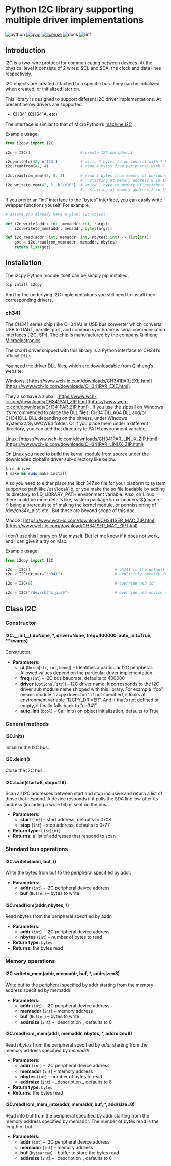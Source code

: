 # Python I2C library supporting multiple driver implementations

<div>
   <img src="https://img.shields.io/badge/python-3.8+-blue.svg" alt="python"/>
   <a href="https://pypi.org/project/i2cpy/"><img src="https://img.shields.io/pypi/v/i2cpy.svg" alt="pypi"/></a>
   <a href="https://github.com/iynehz/i2cpy/blob/main/LICENSE"><img src="https://img.shields.io/badge/license-MIT-green" alt="license"/></a>
   <img src="https://readthedocs.org/projects/i2cpy/badge/?version=latest" alt="docs"/>
   <img src="https://github.com/iynehz/i2cpy/actions/workflows/lint.yml/badge.svg" alt="lint"/>
</div>

## Introduction

I2C is a two-wire protocol for communicating between devices. At the
physical level it consists of 2 wires: SCL and SDA, the clock and data lines
respectively.

I2C objects are created attached to a specific bus. They can be initialized
when created, or initialized later on.

This library is designed to support different I2C driver implementations. At
present below drivers are supported:

* CH341 (CH341A, etc)

The interface is similar to that of MicroPython’s [machine.I2C](https://docs.micropython.org/en/latest/library/machine.I2C.html)

Example usage:

```python
from i2cpy import I2C

i2c = I2C()                      # create I2C peripheral

i2c.writeto(42, b'123')          # write 3 bytes to peripheral with 7-bit address 42
i2c.readfrom(42, 4)              # read 4 bytes from peripheral with 7-bit address 42

i2c.readfrom_mem(42, 8, 3)       # read 3 bytes from memory of peripheral 42,
                                 #   starting at memory address 8 in the peripheral
i2c.writeto_mem(42, 2, b'\x10')  # write 1 byte to memory of peripheral 42,
                                 #   starting at memory address 2 in the peripheral
```

If you prefer an “int” interface to the “bytes” interface, you can easily write
wrapper functions youself. For example,

```python
# assume you already have a gloal i2c object

def i2c_write(addr: int, memaddr: int, *args):
    i2c.writeto_mem(addr, memaddr, bytes(args))

def i2c_read(addr: int, memaddr: int, nbytes: int) -> list[int]:
    got = i2c.readfrom_mem(addr, memaddr, nbytes)
    return list(got)
```

## Installation

The i2cpy Python module itself can be simply pip installed,

```default
pip intall i2cpy
```

And for the underlying I2C implementations you still need to install their
corresponding drivers.

### ch341

The CH341 series chip (like CH341A) is USB bus converter which converts USB to UART, parallel
port, and common synchronous serial communication interfaces (I2C, SPI).
The chip is manufactured by the company [Qinheng Microelectronics](https://wch-ic.com/).

The ch341 driver shipped with this library is a Python interface to CH341’s
official DLLs.

You need the driver DLL files, which are downloadable from Qinheng’s website.

Windows: [https://www.wch-ic.com/downloads/CH341PAR_EXE.html](https://www.wch-ic.com/downloads/CH341PAR_EXE.html)

They also have a zipball [https://www.wch-ic.com/downloads/CH341PAR_ZIP.html](https://www.wch-ic.com/downloads/CH341PAR_ZIP.html) .
If you use the zipball on Windows it’s recommended to place the DLL files,
CH341DLLA64.DLL and/or CH341DLL.DLL depending on the bitness, under Windows
System32/SysWOW64 folder. Or if you place them under a different directory,
you can add that directory to PATH environment variable.

Linux: [https://www.wch-ic.com/downloads/CH341PAR_LINUX_ZIP.html](https://www.wch-ic.com/downloads/CH341PAR_LINUX_ZIP.html)

On Linux you need to build the kernel module from source under the downloaded
zipball’s driver sub-directory like below.

```bash
$ cd driver
$ make && sudo make install
```

Also you need to either place the libch347.so file for your platform to system
supported path like /usr/local/lib, or you make the so file loadable by adding
its directory to LD_LIBRARY_PATH environment variable. Also, on Linux there
could be more details like, system package linux-headers-$(uname -r) being a
prerequisite of making the kernel module, or permissioning of /dev/ch34x_pis\*,
etc.. But those are beyond scope of this doc.

MacOS: [https://www.wch-ic.com/download/CH341SER_MAC_ZIP.html](https://www.wch-ic.com/download/CH341SER_MAC_ZIP.html)

I don’t use this library on Mac myself. But let me know if it does not work, and
I can give it a try on Mac.

Example usage:

```python
from i2cpy import I2C

i2c = I2C()                                     # ch341 is the default driver
i2c = I2C(driver="ch341")                       # explicitly specify driver

i2c = I2C(0)                                    # override usb id

i2c = I2C("/dev/ch34x_pis0")                    # override usb device on Linux
```

## Class I2C

### Constructor

#### I2C.\_\_init_\_(id=None, \*, driver=None, freq=400000, auto_init=True, \*\*kwargs)

Constructor.

* **Parameters:**
  * **id** (`Union`[`str`, `int`, `None`]) – Identifies a particular I2C peripheral. Allowed values depend
    on the particular driver implementation.
  * **freq** (`int`) – I2C bus baudrate, defaults to 400000
  * **driver** (`Optional`[`str`]) – I2C driver name. It corresponds to the I2C driver sub
    module name shipped with this library. For example “foo” means module
    “i2cpy.driver.foo”.
    If not specified, it looks at environment variable “I2CPY_DRIVER”.
    And if that’s not defined or empty, it finally falls back to “ch341”.
  * **auto_init** (`bool`) – Call init() on object initialization, defaults to True

### General methods

#### I2C.init()

Initialize the I2C bus.

#### I2C.deinit()

Close the I2C bus.

#### I2C.scan(start=8, stop=119)

Scan all I2C addresses between start and stop inclusive
and return a list of those that respond.
A device responds if it pulls the SDA line low after its address
(including a write bit) is sent on the bus.

* **Parameters:**
  * **start** (`int`) – start address, defaults to 0x08
  * **stop** (`int`) – stop address, defaults to 0x77
* **Return type:**
  `List`[`int`]
* **Returns:**
  a list of addresses that respond to scan

### Standard bus operations

#### I2C.writeto(addr, buf, /)

Write the bytes from buf to the peripheral specified by addr.

* **Parameters:**
  * **addr** (`int`) – I2C peripheral deivce address
  * **buf** (`Buffer`) – bytes to write

#### I2C.readfrom(addr, nbytes, /)

Read nbytes from the peripheral specified by addr.

* **Parameters:**
  * **addr** (`int`) – I2C peripheral device address
  * **nbytes** (`int`) – number of bytes to read
* **Return type:**
  `bytes`
* **Returns:**
  the bytes read

### Memory operations

#### I2C.writeto_mem(addr, memaddr, buf, \*, addrsize=8)

Write buf to the peripheral specified by addr starting from the
memory address specified by memaddr.

* **Parameters:**
  * **addr** (`int`) – I2C peripheral device address
  * **memaddr** (`int`) – memory address
  * **buf** (`Buffer`) – bytes to write
  * **addrsize** (`int`) – \_description_, defaults to 8

#### I2C.readfrom_mem(addr, memaddr, nbytes, \*, addrsize=8)

Read *nbytes* from the peripheral specified by *addr* starting from
the memory address specified by *memaddr*.

* **Parameters:**
  * **addr** (`int`) – I2C peripheral device address
  * **memaddr** (`int`) – memory address
  * **nbytes** (`int`) – number of bytes to read
  * **addrsize** (`int`) – \_description_, defaults to 8
* **Return type:**
  `bytes`
* **Returns:**
  the bytes read

#### I2C.readfrom_mem_into(addr, memaddr, buf, \*, addrsize=8)

Read into buf from the peripheral specified by addr starting from the
memory address specified by memaddr. The number of bytes read is the
length of buf.

* **Parameters:**
  * **addr** (`int`) – I2C peripheral device address
  * **memaddr** (`int`) – memory address
  * **buf** (`bytearray`) – buffer to store the bytes read
  * **addrsize** (`int`) – \_description_, defaults to 8
